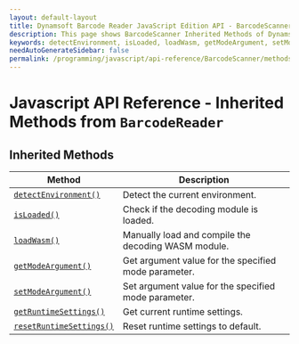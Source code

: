 ```yaml
---
layout: default-layout
title: Dynamsoft Barcode Reader JavaScript Edition API - BarcodeScanner Inherited Methods from BarcodeReader
description: This page shows BarcodeScanner Inherited Methods of Dynamsoft Barcode Reader JavaScript SDK.
keywords: detectEnvironment, isLoaded, loadWasm, getModeArgument, setModeArgument, getRuntimeSettings, resetRuntimeSettings, inherited methods, BarcodeReader, BarcodeScanner, api reference, javascript, js
needAutoGenerateSidebar: false
permalink: /programming/javascript/api-reference/BarcodeScanner/methods/inherited.html
---
```

<!--NOTE, This page is used until version 8.2.3-->

# Javascript API Reference - Inherited Methods from `BarcodeReader`

## Inherited Methods

| Method               | Description |
|----------------------|-------------|
| [`detectEnvironment()`](../../BarcodeReader/methods/initialize-and-destroy.md#detectenvironment) | Detect the current environment. |
| [`isLoaded()`](../../BarcodeReader/methods/initialize-and-destroy.md#isloaded) | Check if the decoding module is loaded. |
| [`loadWasm()`](../../BarcodeReader/methods/initialize-and-destroy.md#loadwasm) | Manually load and compile the decoding WASM module. |
| [`getModeArgument()`](../../BarcodeReader/methods/parameter-and-runtime-settings.md#getmodeargument) | Get argument value for the specified mode parameter. |
| [`setModeArgument()`](../../BarcodeReader/methods/parameter-and-runtime-settings.md#setmodeargument) | Set argument value for the specified mode parameter. |
| [`getRuntimeSettings()`](../../BarcodeReader/methods/parameter-and-runtime-settings.md#getruntimesettings) | Get current runtime settings. |
| [`resetRuntimeSettings()`](../../BarcodeReader/methods/parameter-and-runtime-settings.md#resetruntimesettings) | Reset runtime settings to default. |
